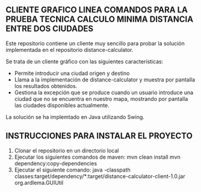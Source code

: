 CLIENTE GRAFICO LINEA COMANDOS PARA LA PRUEBA TECNICA CALCULO MINIMA DISTANCIA ENTRE DOS CIUDADES 
-------------------------------------------------------------------------------------------------

Este repositorio contiene un cliente muy sencillo para probar la solución implementada en el repositorio distance-calculator.

Se trata de un cliente gráfico con las siguientes características:

   - Permite introducir una ciudad origen y destino
   - Llama a la implementación de distance-calculator y muestra por pantalla los resultados obtenidos.
   - Gestiona la excepción que se produce cuando un usuario introduce una ciudad que no se encuentra en nuestro mapa, mostrando por pantalla las ciudades disponibles actualmente.

La solución se ha implemtado en Java utilizando Swing.

INSTRUCCIONES PARA INSTALAR EL PROYECTO
---------------------------------------

1. Clonar el repositorio en un directorio local
2. Ejecutar los siguientes comandos de maven:
     mvn clean install
     mvn dependency:copy-dependencies
3. Ejecutar el siguiente comando:
     java -classpath classes:target/dependency/*:target/distance-calculator-client-1.0.jar org.ardlema.GUIUtil

